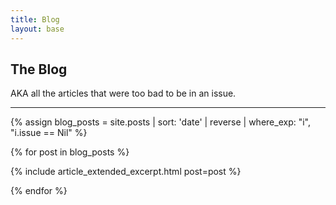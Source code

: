 ```yaml
---
title: Blog
layout: base
---
```


## The Blog

AKA all the articles that were too bad to be in an issue.

---

{% assign blog_posts = site.posts | sort: 'date' | reverse | where_exp: "i", "i.issue == Nil" %}

{% for post in blog_posts %}

   {% include article_extended_excerpt.html post=post %}

{% endfor %}
